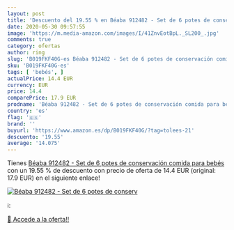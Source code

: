 ```yaml
---
layout: post
title: 'Descuento del 19.55 % en Béaba 912482 - Set de 6 potes de conserv'
date: 2020-05-30 09:57:55
image: 'https://m.media-amazon.com/images/I/41ZnvEotBpL._SL200_.jpg'
comments: true
category: ofertas
author: ring
slug: 'B019FKF40G-es Béaba 912482 - Set de 6 potes de conservación comida para...'
sku: 'B019FKF40G-es'
tags: [ 'bebés', ]
actualPrice: 14.4 EUR
currency: EUR
price: 14.4
comparePrice: 17.9 EUR
prodname: 'Béaba 912482 - Set de 6 potes de conservación comida para bebés'
country: 'es'
flag: '🇪🇸'
brand: ''
buyurl: 'https://www.amazon.es/dp/B019FKF40G/?tag=tolees-21'
descuento: '19.55'
average: '14.075'
---
```


Tienes [Béaba 912482 - Set de 6 potes de conservación comida para bebés](https://www.amazon.es/dp/B019FKF40G/?tag=tolees-21) con un 19.55 % de descuento con precio de oferta de 14.4 EUR (original: 17.9 EUR) en el siguiente enlace!

[![Béaba 912482 - Set de 6 potes de conserv](https://m.media-amazon.com/images/I/41ZnvEotBpL._SL200_.jpg)](https://www.amazon.es/dp/B019FKF40G/?tag=tolees-21)

ℹ️:


[🛒 Accede a la oferta!!](https://www.amazon.es/dp/B019FKF40G/?tag=tolees-21)
